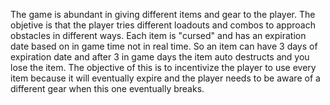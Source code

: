 The game is abundant in giving different items and gear to the player. The objetive is that the player tries different loadouts and combos to approach obstacles in different ways.
Each item is "cursed" and has an expiration date based on in game time not in real time.
So an item can have 3 days of expiration date and after 3 in game days the item auto destructs and you lose the item.
The objective of this is to incentivize the player to use every item because it will eventually expire and the player needs to be aware of a different gear when this one eventually breaks.